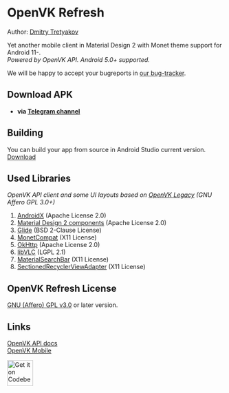 # OpenVK Refresh

Author: [Dmitry Tretyakov](https://github.com/tretdm)

Yet another mobile client in Material Design 2 with Monet theme support for Android 11-.\
_Powered by OpenVK API. Android 5.0+ supported._

We will be happy to accept your bugreports in [our bug-tracker](https://github.com/orgs/openvk/projects/1).

## Download APK
* **via [Telegram channel](https://t.me/+nPLHBZqAsFlhYmIy)**

## Building
You can build your app from source in Android Studio current version. [Download](https://developer.android.com/studio)

## Used Libraries
_OpenVK API client and some UI layouts based on [OpenVK Legacy](https://github.com/openvk/mobile-android-legacy) (GNU Affero GPL 3.0+)_

1. [AndroidX](https://developer.android.com/jetpack/androidx) (Apache License 2.0)
2. [Material Design 2 components](https://m2.material.io) (Apache License 2.0)
3. [Glide](https://bumptech.github.io/glide/) (BSD 2-Clause License)
4. [MonetCompat](https://github.com/KieronQuinn/MonetCompat) (X11 License)
5. [OkHttp](https://square.github.io/okhttp/) (Apache License 2.0)
6. [libVLC](https://www.videolan.org/vlc/libvlc.html) (LGPL 2.1)
7. [MaterialSearchBar](https://github.com/mancj/MaterialSearchBar) (X11 License)
8. [SectionedRecyclerViewAdapter](https://github.com/luizgrp/SectionedRecyclerViewAdapter) (X11 License)

## OpenVK Refresh License
[GNU (Affero) GPL v3.0](https://github.com/openvk/mobile-android-refresh/blob/main/COPYING) or later version.

## Links
[OpenVK API docs](https://docs.openvk.su/openvk_engine/api/description/)\
[OpenVK Mobile](https://openvk.uk/app)

<a href="https://codeberg.org/OpenVK/mobile-android-refresh">
    <img alt="Get it on Codeberg" src="https://codeberg.org/Codeberg/GetItOnCodeberg/media/branch/main/get-it-on-blue-on-white.png" height="60">
</a>
